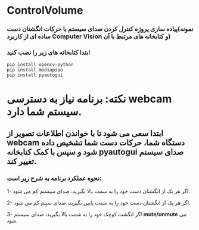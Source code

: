 # ControlVolume
### پیاده سازی پروژه کنترل کردن صدای سیستم با حرکات انگشتان دست(نمونه ساده ای از کاربرد **Computer Vision** و کتابخانه های مرتبط با آن)
### ابتدا کتابخانه های زیر را نصب کنید

``` pip install opencv-python ```  
``` pip install mediapipe ``` \
``` pip install pyautogui ```



# نکته: برنامه نیاز به دسترسی **webcam** سیستم شما دارد.
## ابتدا سعی می شود تا با خواندن اطلاعات تصویر از **webcam** دستگاه شما، حرکات دست شما تشخیص داده شود و سپس با کمک کتابخانه **pyautogui** صدای سیستم تغییر کند.
### نحوه عملکرد برنامه به شرح زیر است:
1- اگر هر یک از انگشتان دست خود را به سمت بالا بگیرید، صدای سیستم کم می شود.

2- اگر هر یک از انگشتان دست خود را به سمت پایین بگیرید، صدای سیتم کم می شود.

3- اگر انگشت کوچک خود را به شمت بالا بگیرید، صدای سیستم **mute/unmute** می شود.











